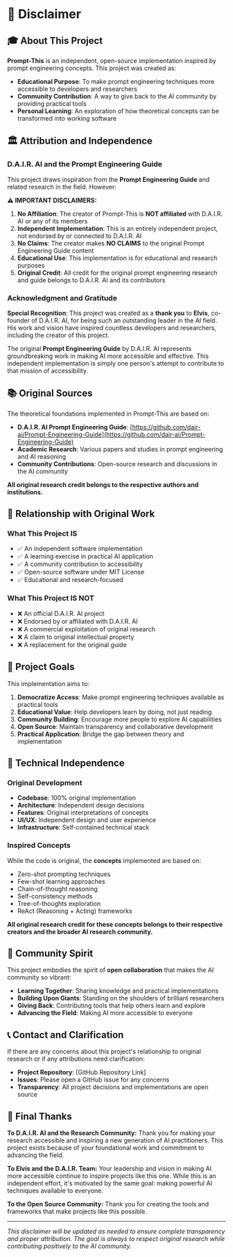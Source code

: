 # 📄 Disclaimer

## 🎓 About This Project

**Prompt-This** is an independent, open-source implementation inspired by prompt engineering concepts. This project was created as:

- **Educational Purpose**: To make prompt engineering techniques more accessible to developers and researchers
- **Community Contribution**: A way to give back to the AI community by providing practical tools
- **Personal Learning**: An exploration of how theoretical concepts can be transformed into working software

## 🏛️ Attribution and Independence

### D.A.I.R. AI and the Prompt Engineering Guide

This project draws inspiration from the **Prompt Engineering Guide** and related research in the field. However:

**⚠️ IMPORTANT DISCLAIMERS:**

1. **No Affiliation**: The creator of Prompt-This is **NOT affiliated** with D.A.I.R. AI or any of its members
2. **Independent Implementation**: This is an entirely independent project, not endorsed by or connected to D.A.I.R. AI
3. **No Claims**: The creator makes **NO CLAIMS** to the original Prompt Engineering Guide content
4. **Educational Use**: This implementation is for educational and research purposes
5. **Original Credit**: All credit for the original prompt engineering research and guide belongs to D.A.I.R. AI and its contributors

### Acknowledgment and Gratitude

**Special Recognition**: This project was created as a **thank you** to **Elvis**, co-founder of D.A.I.R. AI, for being such an outstanding leader in the AI field. His work and vision have inspired countless developers and researchers, including the creator of this project.

The original **Prompt Engineering Guide** by D.A.I.R. AI represents groundbreaking work in making AI more accessible and effective. This independent implementation is simply one person's attempt to contribute to that mission of accessibility.

## 📚 Original Sources

The theoretical foundations implemented in Prompt-This are based on:

- **D.A.I.R. AI Prompt Engineering Guide**: [https://github.com/dair-ai/Prompt-Engineering-Guide](https://github.com/dair-ai/Prompt-Engineering-Guide)
- **Academic Research**: Various papers and studies in prompt engineering and AI reasoning
- **Community Contributions**: Open-source research and discussions in the AI community

**All original research credit belongs to the respective authors and institutions.**

## 🤝 Relationship with Original Work

### What This Project IS

- ✅ An independent software implementation
- ✅ A learning exercise in practical AI application
- ✅ A community contribution to accessibility
- ✅ Open-source software under MIT License
- ✅ Educational and research-focused

### What This Project IS NOT

- ❌ An official D.A.I.R. AI project
- ❌ Endorsed by or affiliated with D.A.I.R. AI
- ❌ A commercial exploitation of original research
- ❌ A claim to original intellectual property
- ❌ A replacement for the original guide

## 🎯 Project Goals

This implementation aims to:

1. **Democratize Access**: Make prompt engineering techniques available as practical tools
2. **Educational Value**: Help developers learn by doing, not just reading
3. **Community Building**: Encourage more people to explore AI capabilities
4. **Open Source**: Maintain transparency and collaborative development
5. **Practical Application**: Bridge the gap between theory and implementation

## 🔧 Technical Independence

### Original Development

- **Codebase**: 100% original implementation
- **Architecture**: Independent design decisions
- **Features**: Original interpretations of concepts
- **UI/UX**: Independent design and user experience
- **Infrastructure**: Self-contained technical stack

### Inspired Concepts

While the code is original, the **concepts** implemented are based on:

- Zero-shot prompting techniques
- Few-shot learning approaches
- Chain-of-thought reasoning
- Self-consistency methods
- Tree-of-thoughts exploration
- ReAct (Reasoning + Acting) frameworks

**All original research credit for these concepts belongs to their respective creators and the broader AI research community.**

## 🌟 Community Spirit

This project embodies the spirit of **open collaboration** that makes the AI community so vibrant:

- **Learning Together**: Sharing knowledge and practical implementations
- **Building Upon Giants**: Standing on the shoulders of brilliant researchers
- **Giving Back**: Contributing tools that help others learn and explore
- **Advancing the Field**: Making AI more accessible to everyone

## 📞 Contact and Clarification

If there are any concerns about this project's relationship to original research or if any attributions need clarification:

- **Project Repository**: [GitHub Repository Link]
- **Issues**: Please open a GitHub issue for any concerns
- **Transparency**: All project decisions and implementations are open source

## 🙏 Final Thanks

**To D.A.I.R. AI and the Research Community:**
Thank you for making your research accessible and inspiring a new generation of AI practitioners. This project exists because of your foundational work and commitment to advancing the field.

**To Elvis and the D.A.I.R. Team:**
Your leadership and vision in making AI more accessible continue to inspire projects like this one. While this is an independent effort, it's motivated by the same goal: making powerful AI techniques available to everyone.

**To the Open Source Community:**
Thank you for creating the tools and frameworks that make projects like this possible.

---

*This disclaimer will be updated as needed to ensure complete transparency and proper attribution. The goal is always to respect original research while contributing positively to the AI community.*
